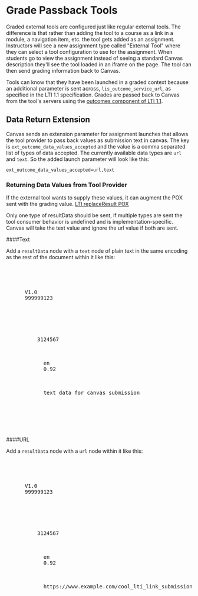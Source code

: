 Grade Passback Tools
====================

Graded external tools are configured just like regular external tools. The
difference is that rather than adding the tool to a course as a link in a
module, a navigation item, etc. the tool gets added as an assignment.
Instructors will see a new assignment type called "External Tool" where 
they can select a tool configuration to use for the assignment. When students
go to view the assignment instead of seeing a standard Canvas description
they'll see the tool loaded in an iframe on the page. The tool can then 
send grading information back to Canvas.

Tools can know that they have been launched in a graded context because
an additional parameter is sent across, <code>lis_outcome_service_url</code>, 
as specified in the LTI 1.1 specification. Grades are passed back to Canvas 
from the tool's servers using the 
<a href="http://www.imsglobal.org/lti/v1p1pd/ltiIMGv1p1pd.html#_Toc309649691">outcomes component of LTI 1.1</a>. 

## Data Return Extension

Canvas sends an extension parameter for assignment launches that allows the tool
provider to pass back values as submission text in canvas. 
The key is `ext_outcome_data_values_accepted` and the value is a comma separated list of 
types of data accepted. The currently available data types are `url` and `text`.
So the added launch parameter will look like this: 

`ext_outcome_data_values_accepted=url,text`

### Returning Data Values from Tool Provider
 
If the external tool wants to supply these values, it can augment the POX sent
with the grading value. <a href="http://www.imsglobal.org/LTI/v1p1/ltiIMGv1p1.html#_Toc319560473">LTI replaceResult POX</a>

Only one type of resultData should be sent, if multiple types are sent the tool 
consumer behavior is undefined and is implementation-specific. Canvas will take 
the text value and ignore the url value if both are sent.

####Text

Add a `resultData` node with a `text` node of plain text in the same encoding as 
the rest of the document within it like this:

<pre>
<?xml version = "1.0" encoding = "UTF-8"?>
<imsx_POXEnvelopeRequest xmlns="http://www.imsglobal.org/services/ltiv1p1/xsd/imsoms_v1p0">
  <imsx_POXHeader>
    <imsx_POXRequestHeaderInfo>
      <imsx_version>V1.0</imsx_version>
      <imsx_messageIdentifier>999999123</imsx_messageIdentifier>
    </imsx_POXRequestHeaderInfo>
  </imsx_POXHeader>
  <imsx_POXBody>
    <replaceResultRequest>
      <resultRecord>
        <sourcedGUID>
          <sourcedId>3124567</sourcedId>
        </sourcedGUID>
        <result>
          <resultScore>
            <language>en</language>
            <textString>0.92</textString>
          </resultScore>
          <!-- Added element -->
          <resultData>
            <text>text data for canvas submission</text>
          </resultData>
        </result>
      </resultRecord>
    </replaceResultRequest>
  </imsx_POXBody>
</imsx_POXEnvelopeRequest>
</pre>

####URL

Add a `resultData` node with a `url` node within it like this:

<pre>
<?xml version = "1.0" encoding = "UTF-8"?>
<imsx_POXEnvelopeRequest xmlns="http://www.imsglobal.org/services/ltiv1p1/xsd/imsoms_v1p0">
  <imsx_POXHeader>
    <imsx_POXRequestHeaderInfo>
      <imsx_version>V1.0</imsx_version>
      <imsx_messageIdentifier>999999123</imsx_messageIdentifier>
    </imsx_POXRequestHeaderInfo>
  </imsx_POXHeader>
  <imsx_POXBody>
    <replaceResultRequest>
      <resultRecord>
        <sourcedGUID>
          <sourcedId>3124567</sourcedId>
        </sourcedGUID>
        <result>
          <resultScore>
            <language>en</language>
            <textString>0.92</textString>
          </resultScore>
          <!-- Added element -->
          <resultData>
            <url>https://www.example.com/cool_lti_link_submission</url>
          </resultData>
        </result>
      </resultRecord>
    </replaceResultRequest>
  </imsx_POXBody>
</imsx_POXEnvelopeRequest>
</pre>
